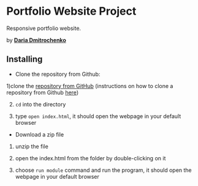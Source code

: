 # Portfolio Website Project
Responsive portfolio website.

by **[Daria Dmitrochenko](https://github.com/dariadmitrochenko)**
## Installing
* Clone the repository from Github:

 1)clone the [repository from GitHub](https://github.com/dariadmitrochenko/Project-2-Portfolio-Website.git) (instructions on how to clone a repository from Github [here](https://help.github.com/articles/cloning-a-repository/))

 2) `cd` into the directory

 3) type `open index.html`, it should open the webpage in your default browser
* Download a zip file

 1) unzip the file

 2) open the index.html from the folder by double-clicking on it

 3) choose `run module` command and run the program, it should open the webpage in your default browser
